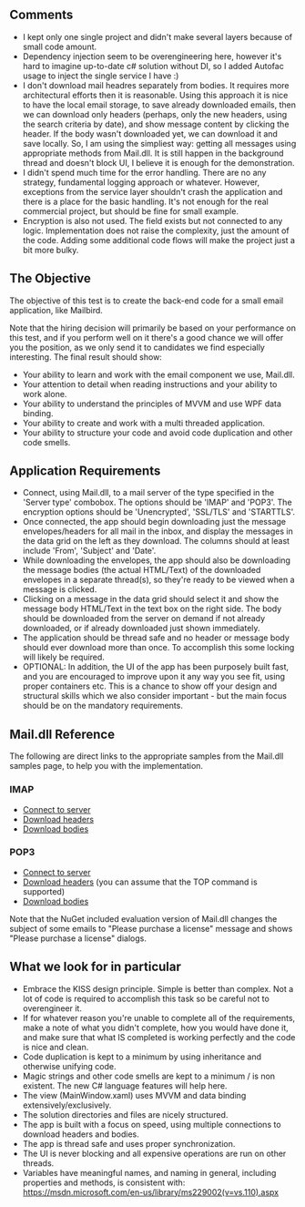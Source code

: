 ## Comments

- I kept only one single project and didn't make several layers because of small code amount.
- Dependency injection seem to be overengineering here, however it's hard to imagine up-to-date c# solution without DI, so I added Autofac usage to inject the single service I have :)
- I don't download mail headres separately from bodies. It requires more architectural efforts then it is reasonable. Using this approach it is nice to have the local email storage, to save already downloaded emails, then we can download only headers (perhaps, only the new headers, using the search criteria by date), and show message content by clicking the header. If the body wasn't downloaded yet, we can download it and save locally. So, I am using the simpliest way: getting all messages using appropriate methods from Mail.dll. It is still happen in the background thread and doesn't block UI, I believe it is enough for the demonstration.
- I didn't spend much time for the error handling. There are no any strategy, fundamental logging approach or whatever. However, exceptions from the service layer shouldn't crash the application and there is a place for the basic handling. It's not enough for the real commercial project, but should be fine for small example.
- Encryption is also not used. The field exists but not connected to any logic. Implementation does not raise the complexity, just the amount of the code. Adding some additional code flows will make the project just a bit more bulky.

## The Objective

The objective of this test is to create the back-end code for a small email application, like Mailbird.

Note that the hiring decision will primarily be based on your performance on this test, and if you perform well on it there's a good chance we will offer you the position, as we only send it to candidates we find especially interesting. The final result should show:

- Your ability to learn and work with the email component we use, Mail.dll.
- Your attention to detail when reading instructions and your ability to work alone.
- Your ability to understand the principles of MVVM and use WPF data binding.
- Your ability to create and work with a multi threaded application.
- Your ability to structure your code and avoid code duplication and other code smells.

## Application Requirements

- Connect, using Mail.dll, to a mail server of the type specified in the 'Server type' combobox. The options should be 'IMAP' and 'POP3'. The encryption options should be 'Unencrypted', 'SSL/TLS' and 'STARTTLS'.
- Once connected, the app should begin downloading just the message envelopes/headers for all mail in the inbox, and display the messages in the data grid on the left as they download. The columns should at least include 'From', 'Subject' and 'Date'.
- While downloading the envelopes, the app should also be downloading the message bodies (the actual HTML/Text) of the downloaded envelopes in a separate thread(s), so they're ready to be viewed when a message is clicked.
- Clicking on a message in the data grid should select it and show the message body HTML/Text in the text box on the right side. The body should be downloaded from the server on demand if not already downloaded, or if already downloaded just shown immediately.
- The application should be thread safe and no header or message body should ever download more than once. To accomplish this some locking will likely be required.
- OPTIONAL: In addition, the UI of the app has been purposely built fast, and you are encouraged to improve upon it any way you see fit, using proper containers etc. This is a chance to show off your design and structural skills which we also consider important - but the main focus should be on the mandatory requirements.

## Mail.dll Reference

The following are direct links to the appropriate samples from the Mail.dll samples page, to help you with the implementation.

### IMAP

- [Connect to server](http://www.limilabs.com/blog/use-ssl-with-imap)
- [Download headers](http://www.limilabs.com/blog/get-email-information-from-imap-fast)
- [Download bodies](http://www.limilabs.com/blog/download-parts-of-email-message)

### POP3

- [Connect to server](http://www.limilabs.com/blog/use-ssl-with-pop3)
- [Download headers](http://www.limilabs.com/blog/get-email-headers-using-pop3-top-command) (you can assume that the TOP command is supported) 
- [Download bodies](http://www.limilabs.com/blog/get-common-email-fields-subject-text-with-pop3)

Note that the NuGet included evaluation version of Mail.dll changes the subject of some emails to "Please purchase a license" message and shows "Please purchase a license" dialogs.

## What we look for in particular

- Embrace the KISS design principle. Simple is better than complex. Not a lot of code is required to accomplish this task so be careful not to overengineer it.
- If for whatever reason you're unable to complete all of the requirements, make a note of what you didn't complete, how you would have done it, and make sure that what IS completed is working perfectly and the code is nice and clean.
- Code duplication is kept to a minimum by using inheritance and otherwise unifying code.
- Magic strings and other code smells are kept to a minimum / is non existent. The new C# language features will help here.
- The view (MainWindow.xaml) uses MVVM and data binding extensively/exclusively.
- The solution directories and files are nicely structured.
- The app is built with a focus on speed, using multiple connections to download headers and bodies.
- The app is thread safe and uses proper synchronization.
- The UI is never blocking and all expensive operations are run on other threads.
- Variables have meaningful names, and naming in general, including properties and methods, is consistent with: https://msdn.microsoft.com/en-us/library/ms229002(v=vs.110).aspx
